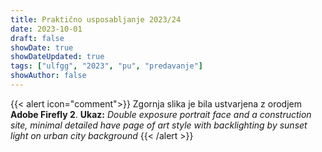 ```yaml
---
title: Praktično usposabljanje 2023/24
date: 2023-10-01
draft: false
showDate: true
showDateUpdated: true
tags: ["ulfgg", "2023", "pu", "predavanje"]
showAuthor: false
---
```


{{< alert icon="comment">}}
Zgornja slika je bila ustvarjena z orodjem **Adobe Firefly 2**.
**Ukaz:** *Double exposure portrait face and a construction site, minimal detailed have page of art style with backlighting by sunset light on urban city background*
{{< /alert >}}

